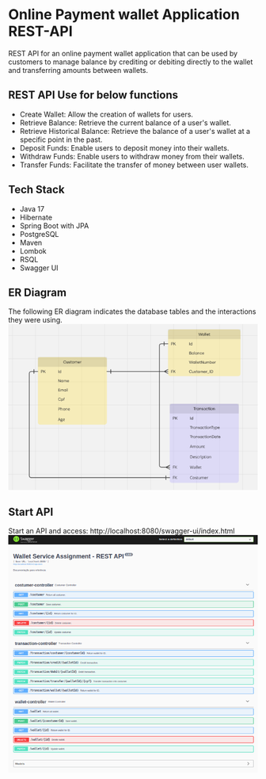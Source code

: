 # Online Payment wallet Application REST-API

REST API for an online payment wallet application that can be used by customers to manage balance by crediting or debiting directly to the wallet and transferring amounts between wallets.

## REST API Use for below functions
- Create Wallet: Allow the creation of wallets for users.
- Retrieve Balance: Retrieve the current balance of a user's wallet.
- Retrieve Historical Balance: Retrieve the balance of a user's wallet at a specific point in the past.
- Deposit Funds: Enable users to deposit money into their wallets.
- Withdraw Funds: Enable users to withdraw money from their wallets.
- Transfer Funds: Facilitate the transfer of money between user wallets.

## Tech Stack
- Java 17
- Hibernate
- Spring Boot with JPA
- PostgreSQL
- Maven
- Lombok
- RSQL
- Swagger UI

## ER Diagram
The following ER diagram indicates the database tables and the interactions they were using.
![ER Diagram](ER_walletSA.png)

## Start API
Start an API and access: http://localhost:8080/swagger-ui/index.html
![Swagger](swagger.png)
